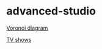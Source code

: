 # advanced-studio

[Voronoi diagram](https://nchikurova.github.io/advanced-studio/voronoi/)


[TV shows](https://nchikurova.github.io/advanced-studio/tv_shows/)
